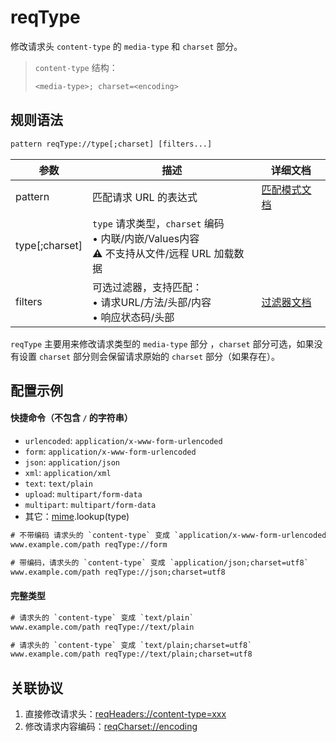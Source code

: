 # reqType
修改请求头 `content-type` 的 `media-type` 和 `charset` 部分。
> `content-type` 结构：
> ``` txt
> <media-type>; charset=<encoding>
> ```

## 规则语法
``` txt
pattern reqType://type[;charset] [filters...]
```

| 参数    | 描述                                                         | 详细文档                  |
| ------- | ------------------------------------------------------------ | ------------------------- |
| pattern | 匹配请求 URL 的表达式                                        | [匹配模式文档](./pattern) |
| type[;charset] | `type` 请求类型，`charset` 编码 <br/>• 内联/内嵌/Values内容<br/>⚠️ 不支持从文件/远程 URL 加载数据 | |
| filters | 可选过滤器，支持匹配：<br/>• 请求URL/方法/头部/内容<br/>• 响应状态码/头部 | [过滤器文档](./filters) |

`reqType` 主要用来修改请求类型的 `media-type` 部分 ，`charset` 部分可选，如果没有设置 `charset` 部分则会保留请求原始的 `charset` 部分（如果存在）。

## 配置示例

#### 快捷命令（不包含 `/` 的字符串）
- `urlencoded`: `application/x-www-form-urlencoded`
- `form`: `application/x-www-form-urlencoded`
- `json`: `application/json`
- `xml`: `application/xml`
- `text`: `text/plain`
- `upload`: `multipart/form-data`
- `multipart`: `multipart/form-data`
- 其它：[mime](https://github.com/broofa/mime).lookup(type)

``` txt
# 不带编码 请求头的 `content-type` 变成 `application/x-www-form-urlencoded`
www.example.com/path reqType://form

# 带编码，请求头的 `content-type` 变成 `application/json;charset=utf8`
www.example.com/path reqType://json;charset=utf8
```
#### 完整类型
``` txt
# 请求头的 `content-type` 变成 `text/plain`
www.example.com/path reqType://text/plain

# 请求头的 `content-type` 变成 `text/plain;charset=utf8`
www.example.com/path reqType://text/plain;charset=utf8
```

## 关联协议
1. 直接修改请求头：[reqHeaders://content-type=xxx](./reqHeaders)
2. 修改请求内容编码：[reqCharset://encoding](./reqCharset)

